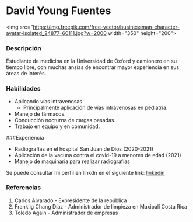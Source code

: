 # David Young Fuentes 

<img src="https://img.freepik.com/free-vector/businessman-character-avatar-isolated_24877-60111.jpg?w=2000 width="350" height="200">

### Descripción 
Estudiante de medicina en la Universidad de Oxford y camionero en su tiempo libre, con muchas ansias de encontrar mayor experiencia en sus áreas de interés.

### Habilidades
- Aplicando vías intravenosas.
    - Principalmente aplicación de vías intravenosas en pediatría.
- Manejo de fármacos.
- Conducción nocturna de cargas pesadas.
- Trabajo en equipo y en comunidad.

###Experiencia 
- Radiografías en el hospital San Juan de Dios (2020-2021)
- Aplicación de la vacuna contra el covid-19 a menores de edad (2021)
- Manejo de maquinaria para realizar radiografías

Se puede consultar mi perfil en linkdn en el siguiente link: [linkedin](https://www.linkedin.com/)

### Referencias

1. Carlos Alvarado - Expresidente de la república
2. Franklig Chang Díaz - Administrador de limpieza en Maxipalí Costa Rica
3. Toledo Again - Administrador de empresas

